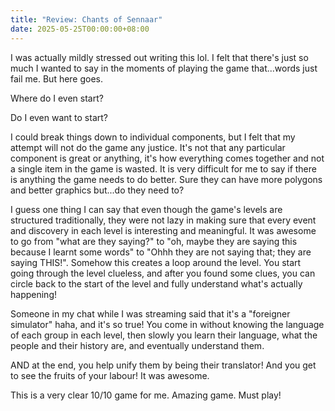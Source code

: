 ```yaml
---
title: "Review: Chants of Sennaar"
date: 2025-05-25T00:00:00+08:00
---
```


I was actually mildly stressed out writing this lol. I felt that there's just so much I wanted to say in the moments of playing the game that...words just fail me. But here goes.

<!--more-->

Where do I even start? 

Do I even want to start?

I could break things down to individual components, but I felt that my attempt will not do the game any justice. It's not that any particular component is great or anything, it's how everything comes together and not a single item in the game is wasted. It is very difficult for me to say if there is anything the game needs to do better. Sure they can have more polygons and better graphics but...do they need to?

I guess one thing I can say that even though the game's levels are structured traditionally, they were not lazy in making sure that every event and discovery in each level is interesting and meaningful. It was awesome to go from "what are they saying?" to "oh, maybe they are saying this because I learnt some words" to "Ohhh they are not saying that; they are saying THIS!". Somehow this creates a loop around the level. You start going through the level clueless, and after you found some clues, you can circle back to the start of the level and fully understand what's actually happening!

Someone in my chat while I was streaming said that it's a "foreigner simulator" haha, and it's so true! You come in without knowing the language of each group in each level, then slowly you learn their language, what the people and their history are, and eventually understand them.

AND at the end, you help unify them by being their translator! And you get to see the fruits of your labour! It was awesome.

This is a very clear 10/10 game for me. Amazing game. Must play!
